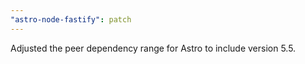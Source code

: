 ```yaml
---
"astro-node-fastify": patch
---
```


Adjusted the peer dependency range for Astro to include version 5.5.
